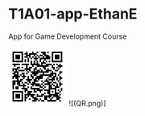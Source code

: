 # T1A01-app-EthanE
App for Game Development Course


![QR.png](QR.png "My PhoneGap build")
![(QR.png)]
